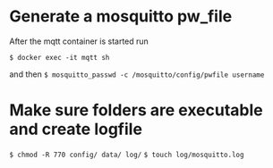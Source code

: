 # Generate a mosquitto pw_file
After the mqtt container is started run

`$ docker exec -it mqtt sh`

and then 
`$ mosquitto_passwd -c /mosquitto/config/pwfile username`

# Make sure folders are executable and create logfile
`$ chmod -R 770 config/ data/ log/`
`$ touch log/mosquitto.log`
